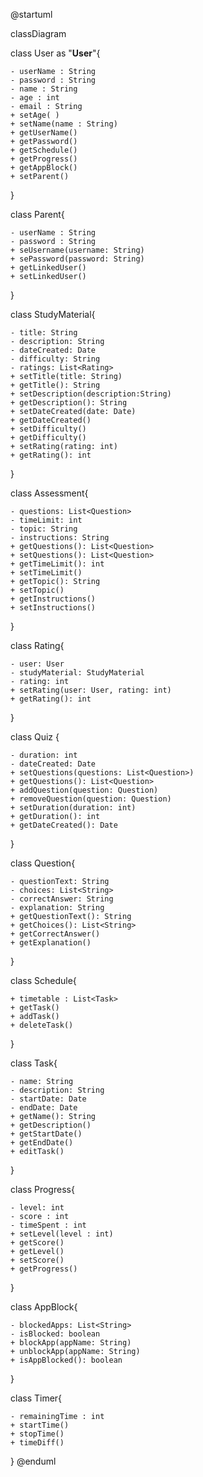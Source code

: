 @startuml 

classDiagram

class User as "**User**"{

    - userName : String
    - password : String
    - name : String
    - age : int
    - email : String
    + setAge( )
    + setName(name : String)
    + getUserName()
    + getPassword()
    + getSchedule()
    + getProgress()
    + getAppBlock()
    + setParent()

}


class Parent{

    - userName : String
    - password : String
    + seUsername(username: String)
    + sePassword(password: String)
    + getLinkedUser()
    + setLinkedUser()

}

class StudyMaterial{

    - title: String
    - description: String
    - dateCreated: Date
    - difficulty: String
    - ratings: List<Rating>
    + setTitle(title: String)
    + getTitle(): String
    + setDescription(description:String)
    + getDescription(): String
    + setDateCreated(date: Date)
    + getDateCreated()
    + setDifficulty()
    + getDifficulty()
    + setRating(rating: int)
    + getRating(): int

}

class Assessment{

    - questions: List<Question>
    - timeLimit: int
    - topic: String
    - instructions: String
    + getQuestions(): List<Question>
    + setQuestions(): List<Question>
    + getTimeLimit(): int
    + setTimeLimit()
    + getTopic(): String
    + setTopic()
    + getInstructions()
    + setInstructions()

}

class Rating{

    - user: User
    - studyMaterial: StudyMaterial
    - rating: int
    + setRating(user: User, rating: int)
    + getRating(): int

}

class Quiz {

    - duration: int
    - dateCreated: Date
    + setQuestions(questions: List<Question>)
    + getQuestions(): List<Question>
    + addQuestion(question: Question)
    + removeQuestion(question: Question)
    + setDuration(duration: int)
    + getDuration(): int
    + getDateCreated(): Date

}

class Question{

    - questionText: String
    - choices: List<String>
    - correctAnswer: String
    - explanation: String
    + getQuestionText(): String
    + getChoices(): List<String>
    + getCorrectAnswer()
    + getExplanation()
}

class Schedule{

    + timetable : List<Task>
    + getTask()
    + addTask()
    + deleteTask()

}

class Task{

    - name: String
    - description: String
    - startDate: Date
    - endDate: Date
    + getName(): String
    + getDescription()
    + getStartDate()
    + getEndDate()
    + editTask()
}

class Progress{

    - level: int
    - score : int
    - timeSpent : int
    + setLevel(level : int)
    + getScore()
    + getLevel()
    + setScore()
    + getProgress()

}

class AppBlock{

    - blockedApps: List<String>
    - isBlocked: boolean
    + blockApp(appName: String)
    + unblockApp(appName: String)
    + isAppBlocked(): boolean

}

class Timer{

    - remainingTime : int
    + startTime()
    + stopTime()
    + timeDiff()
}
@enduml
